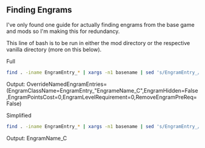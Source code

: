 ## Finding Engrams
I've only found one guide for actually finding engrams from the base game and mods so I'm making this for redundancy.

This line of bash is to be run in either the mod directory or the respective vanilla directory (more on this below).


Full
```bash
find . -iname EngramEntry_* | xargs -n1 basename | sed 's/EngramEntry_/OverrideNamedEngramEntries=(EngramClassName=EngramEntry_"/' | sed 's/.uasset/_C",EngramHidden=False,EngramPointsCost=0,EngramLevelRequirement=0,RemoveEngramPreReq=False)/' > outputfile
```
Output: OverrideNamedEngramEntries=(EngramClassName=EngramEntry_"EngrameName_C",EngramHidden=False,EngramPointsCost=0,EngramLevelRequirement=0,RemoveEngramPreReq=False)


Simplified
```bash
find . -iname EngramEntry_* | xargs -n1 basename | sed 's/EngramEntry_//' | sed 's/.uasset/_C/' > outputfile
```
Output: EngramName_C

